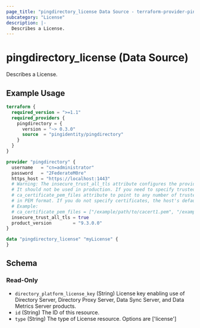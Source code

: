 ```yaml
---
page_title: "pingdirectory_license Data Source - terraform-provider-pingdirectory"
subcategory: "License"
description: |-
  Describes a License.
---
```


# pingdirectory_license (Data Source)

Describes a License.

## Example Usage

```terraform
terraform {
  required_version = ">=1.1"
  required_providers {
    pingdirectory = {
      version = "~> 0.3.0"
      source  = "pingidentity/pingdirectory"
    }
  }
}

provider "pingdirectory" {
  username   = "cn=administrator"
  password   = "2FederateM0re"
  https_host = "https://localhost:1443"
  # Warning: The insecure_trust_all_tls attribute configures the provider to trust any certificate presented by the PingDirectory server.
  # It should not be used in production. If you need to specify trusted CA certificates, use the
  # ca_certificate_pem_files attribute to point to any number of trusted CA certificate files
  # in PEM format. If you do not specify certificates, the host's default root CA set will be used.
  # Example:
  # ca_certificate_pem_files = ["/example/path/to/cacert1.pem", "/example/path/to/cacert2.pem"]
  insecure_trust_all_tls = true
  product_version        = "9.3.0.0"
}

data "pingdirectory_license" "myLicense" {
}
```

<!-- schema generated by tfplugindocs -->
## Schema

### Read-Only

- `directory_platform_license_key` (String) License key enabling use of Directory Server, Directory Proxy Server, Data Sync Server, and Data Metrics Server products.
- `id` (String) The ID of this resource.
- `type` (String) The type of License resource. Options are ['license']

